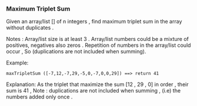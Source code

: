 ### Maximum Triplet Sum

Given an array/list [] of n integers , find maximum triplet sum in the array without duplicates .

Notes :
Array/list size is at least 3 .
Array/list numbers could be a mixture of positives, negatives also zeros .
Repetition of numbers in the array/list could occur , So (duplications are not included when summing).

Example:

`maxTripletSum ([-7,12,-7,29,-5,0,-7,0,0,29]) ==> return 41`

Explanation:
As the triplet that maximize the sum [12 , 29 , 0] in order , their sum is 41 ,
Note : duplications are not included when summing , (i.e) the numbers added only once .
